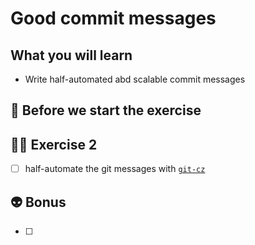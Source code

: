 # Good commit messages

## What you will learn

- Write half-automated abd scalable commit messages

## 👾 Before we start the exercise


## 👨‍🚀 Exercise 2

- [ ] half-automate the git messages with [`git-cz`](https://github.com/commitizen/cz-cli)

## 👽 Bonus

- [ ]
